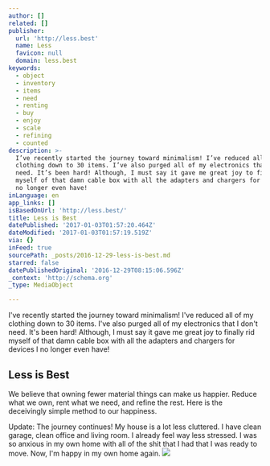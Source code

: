 ```yaml
---
author: []
related: []
publisher:
  url: 'http://less.best'
  name: Less
  favicon: null
  domain: less.best
keywords:
  - object
  - inventory
  - items
  - need
  - renting
  - buy
  - enjoy
  - scale
  - refining
  - counted
description: >-
  I’ve recently started the journey toward minimalism! I’ve reduced all of my
  clothing down to 30 items. I’ve also purged all of my electronics that I don’t
  need. It’s been hard! Although, I must say it gave me great joy to finally rid
  myself of that damn cable box with all the adapters and chargers for devices I
  no longer even have!
inLanguage: en
app_links: []
isBasedOnUrl: 'http://less.best/'
title: Less is Best
datePublished: '2017-01-03T01:57:20.464Z'
dateModified: '2017-01-03T01:57:19.519Z'
via: {}
inFeed: true
sourcePath: _posts/2016-12-29-less-is-best.md
starred: false
datePublishedOriginal: '2016-12-29T08:15:06.596Z'
_context: 'http://schema.org'
_type: MediaObject

---
```

I've recently started the journey toward minimalism! I've reduced all of my clothing down to 30 items. I've also purged all of my electronics that I don't need. It's been hard! Although, I must say it gave me great joy to finally rid myself of that damn cable box with all the adapters and chargers for devices I no longer even have!

<article style=""><h1>Less is Best</h1><p>We believe that owning fewer material things can make us happier. Reduce what we own, rent what we need, and refine the rest. Here is the deceivingly simple method to our happiness.</p></article>

Update: The journey continues! My house is a lot less cluttered. I have clean garage, clean office and living room. I already feel way less stressed. I was so anxious in my own home with all of the shit that I had that I was ready to move. Now, I'm happy in my own home again.
![](https://s3-us-west-2.amazonaws.com/the-grid-img/p/7e68343d34674ebc0b8319bc919a86df49fd40cf.png)